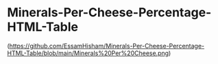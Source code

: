 # Minerals-Per-Cheese-Percentage-HTML-Table
(https://github.com/EssamHisham/Minerals-Per-Cheese-Percentage-HTML-Table/blob/main/Minerals%20Per%20Cheese.png)
